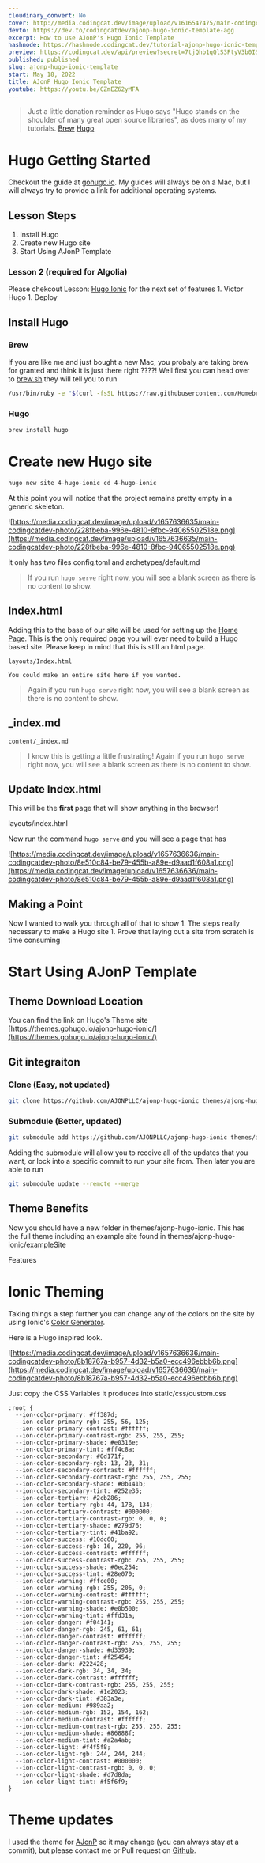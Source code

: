 ```yaml
---
cloudinary_convert: No
cover: http://media.codingcat.dev/image/upload/v1616547475/main-codingcatdev-photo/y4jh5dhqaopucs7dkohj.jpg
devto: https://dev.to/codingcatdev/ajonp-hugo-ionic-template-agg
excerpt: How to use AJonP's Hugo Ionic Template
hashnode: https://hashnode.codingcat.dev/tutorial-ajonp-hugo-ionic-template
preview: https://codingcat.dev/api/preview?secret=7tjQhb1qQlS3FtyV3b0I&selectionType=tutorial&selectionSlug=ajonp-hugo-ionic-template&_id=0c06bc5bd0934484b69733df7c84d401
published: published
slug: ajonp-hugo-ionic-template
start: May 18, 2022
title: AJonP Hugo Ionic Template
youtube: https://youtu.be/CZmEZ62yMFA
---
```


> Just a little donation reminder as Hugo says "Hugo stands on the shoulder of many great open source libraries", as does many of my tutorials. [Brew](https://github.com/Homebrew/brew#donations) [Hugo](https://github.com/gohugoio/hugo#dependencies)
> 

# Hugo Getting Started

Checkout the guide at [gohugo.io](https://gohugo.io/getting-started/installing/). My guides will always be on a Mac, but I will always try to provide a link for additional operating systems.

## Lesson Steps

1. Install Hugo
2. Create new Hugo site
3. Start Using AJonP Template

### Lesson 2 (required for Algolia)

Please chekcout Lesson: [Hugo Ionic](https://ajonp.com/lessons/hugo-ionic-template) for the next set of features 1. Victor Hugo 1. Deploy

## Install Hugo

### Brew

If you are like me and just bought a new Mac, you probaly are taking brew for granted and think it is just there right ????! Well first you can head over to [brew.sh](https://brew.sh/) they will tell you to run

```bash
/usr/bin/ruby -e "$(curl -fsSL https://raw.githubusercontent.com/Homebrew/install/master/install)"
```

### Hugo

```bash
brew install hugo
```

# Create new Hugo site

```bash
hugo new site 4-hugo-ionic cd 4-hugo-ionic
```

At this point you will notice that the project remains pretty empty in a generic skeleton.

![https://media.codingcat.dev/image/upload/v1657636635/main-codingcatdev-photo/228fbeba-996e-4810-8fbc-94065502518e.png](https://media.codingcat.dev/image/upload/v1657636635/main-codingcatdev-photo/228fbeba-996e-4810-8fbc-94065502518e.png)

It only has two files config.toml and archetypes/default.md

> If you run `hugo serve` right now, you will see a blank screen as there is no content to show.
> 

## Index.html

Adding this to the base of our site will be used for setting up the [Home Page](https://gohugo.io/templates/homepage/). This is the only required page you will ever need to build a Hugo based site. Please keep in mind that this is still an html page.

`layouts/Index.html`

```
You could make an entire site here if you wanted.
```

> Again if you run `hugo serve` right now, you will see a blank screen as there is no content to show.
> 

## _index.md

`content/_index.md`

> I know this is getting a little frustrating! Again if you run `hugo serve` right now, you will see a blank screen as there is no content to show.
> 

## Update Index.html

This will be the **first** page that will show anything in the browser!

layouts/index.html

Now run the command `hugo serve` and you will see a page that has

![https://media.codingcat.dev/image/upload/v1657636636/main-codingcatdev-photo/8e510c84-be79-455b-a89e-d9aad1f608a1.png](https://media.codingcat.dev/image/upload/v1657636636/main-codingcatdev-photo/8e510c84-be79-455b-a89e-d9aad1f608a1.png)

## Making a Point

Now I wanted to walk you through all of that to show 1. The steps really necessary to make a Hugo site 1. Prove that laying out a site from scratch is time consuming

# Start Using AJonP Template

## Theme Download Location

You can find the link on Hugo's Theme site [https://themes.gohugo.io/ajonp-hugo-ionic/](https://themes.gohugo.io/ajonp-hugo-ionic/)

## Git integraiton

### Clone (Easy, not updated)

```bash
git clone https://github.com/AJONPLLC/ajonp-hugo-ionic themes/ajonp-hugo-ionic
```

### Submodule (Better, updated)

```bash
git submodule add https://github.com/AJONPLLC/ajonp-hugo-ionic themes/ajonp-hugo-ionic
```

Adding the submodule will allow you to receive all of the updates that you want, or lock into a specific commit to run your site from. Then later you are able to run

```bash
git submodule update --remote --merge
```

## Theme Benefits

Now you should have a new folder in themes/ajonp-hugo-ionic. This has the full theme including an example site found in themes/ajonp-hugo-ionic/exampleSite

Features

# Ionic Theming

Taking things a step further you can change any of the colors on the site by using Ionic's [Color Generator](https://beta.ionicframework.com/docs/theming/color-generator).

Here is a Hugo inspired look.

![https://media.codingcat.dev/image/upload/v1657636636/main-codingcatdev-photo/8b18767a-b957-4d32-b5a0-ecc496ebbb6b.png](https://media.codingcat.dev/image/upload/v1657636636/main-codingcatdev-photo/8b18767a-b957-4d32-b5a0-ecc496ebbb6b.png)

Just copy the CSS Variables it produces into static/css/custom.css

```
:root {
  --ion-color-primary: #ff387d;
  --ion-color-primary-rgb: 255, 56, 125;
  --ion-color-primary-contrast: #ffffff;
  --ion-color-primary-contrast-rgb: 255, 255, 255;
  --ion-color-primary-shade: #e0316e;
  --ion-color-primary-tint: #ff4c8a;
  --ion-color-secondary: #0d171f;
  --ion-color-secondary-rgb: 13, 23, 31;
  --ion-color-secondary-contrast: #ffffff;
  --ion-color-secondary-contrast-rgb: 255, 255, 255;
  --ion-color-secondary-shade: #0b141b;
  --ion-color-secondary-tint: #252e35;
  --ion-color-tertiary: #2cb286;
  --ion-color-tertiary-rgb: 44, 178, 134;
  --ion-color-tertiary-contrast: #000000;
  --ion-color-tertiary-contrast-rgb: 0, 0, 0;
  --ion-color-tertiary-shade: #279d76;
  --ion-color-tertiary-tint: #41ba92;
  --ion-color-success: #10dc60;
  --ion-color-success-rgb: 16, 220, 96;
  --ion-color-success-contrast: #ffffff;
  --ion-color-success-contrast-rgb: 255, 255, 255;
  --ion-color-success-shade: #0ec254;
  --ion-color-success-tint: #28e070;
  --ion-color-warning: #ffce00;
  --ion-color-warning-rgb: 255, 206, 0;
  --ion-color-warning-contrast: #ffffff;
  --ion-color-warning-contrast-rgb: 255, 255, 255;
  --ion-color-warning-shade: #e0b500;
  --ion-color-warning-tint: #ffd31a;
  --ion-color-danger: #f04141;
  --ion-color-danger-rgb: 245, 61, 61;
  --ion-color-danger-contrast: #ffffff;
  --ion-color-danger-contrast-rgb: 255, 255, 255;
  --ion-color-danger-shade: #d33939;
  --ion-color-danger-tint: #f25454;
  --ion-color-dark: #222428;
  --ion-color-dark-rgb: 34, 34, 34;
  --ion-color-dark-contrast: #ffffff;
  --ion-color-dark-contrast-rgb: 255, 255, 255;
  --ion-color-dark-shade: #1e2023;
  --ion-color-dark-tint: #383a3e;
  --ion-color-medium: #989aa2;
  --ion-color-medium-rgb: 152, 154, 162;
  --ion-color-medium-contrast: #ffffff;
  --ion-color-medium-contrast-rgb: 255, 255, 255;
  --ion-color-medium-shade: #86888f;
  --ion-color-medium-tint: #a2a4ab;
  --ion-color-light: #f4f5f8;
  --ion-color-light-rgb: 244, 244, 244;
  --ion-color-light-contrast: #000000;
  --ion-color-light-contrast-rgb: 0, 0, 0;
  --ion-color-light-shade: #d7d8da;
  --ion-color-light-tint: #f5f6f9;
}
```

# Theme updates

I used the theme for [AJonP](https://ajonp.com/) so it may change (you can always stay at a commit), but please contact me or Pull request on [Github](https://github.com/AJONPLLC/ajonp-hugo-ionic/pulls).